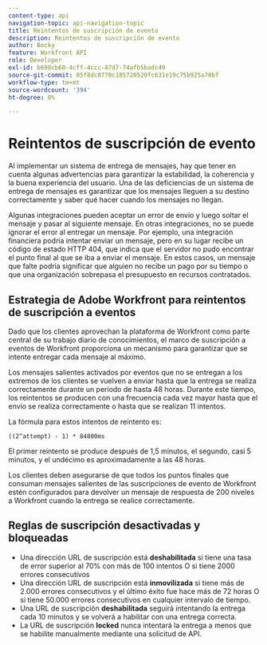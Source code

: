 ```yaml
---
content-type: api
navigation-topic: api-navigation-topic
title: Reintentos de suscripción de evento
description: Reintentos de suscripción de evento
author: Becky
feature: Workfront API
role: Developer
exl-id: b698cb60-4cff-4ccc-87d7-74afb5badc49
source-git-commit: 05f8dc8770c185720520fc631e19c75b925a70bf
workflow-type: tm+mt
source-wordcount: '394'
ht-degree: 0%

---
```


# Reintentos de suscripción de evento

Al implementar un sistema de entrega de mensajes, hay que tener en cuenta algunas advertencias para garantizar la estabilidad, la coherencia y la buena experiencia del usuario. Una de las deficiencias de un sistema de entrega de mensajes es garantizar que los mensajes lleguen a su destino correctamente y saber qué hacer cuando los mensajes no llegan.

Algunas integraciones pueden aceptar un error de envío y luego soltar el mensaje y pasar al siguiente mensaje.  En otras integraciones, no se puede ignorar el error al entregar un mensaje. Por ejemplo, una integración financiera podría intentar enviar un mensaje, pero en su lugar recibe un código de estado HTTP 404, que indica que el servidor no pudo encontrar el punto final al que se iba a enviar el mensaje. En estos casos, un mensaje que falte podría significar que alguien no recibe un pago por su tiempo o que una organización sobrepasa el presupuesto en recursos contratados.

## Estrategia de Adobe Workfront para reintentos de suscripción a eventos

Dado que los clientes aprovechan la plataforma de Workfront como parte central de su trabajo diario de conocimientos, el marco de suscripción a eventos de Workfront proporciona un mecanismo para garantizar que se intente entregar cada mensaje al máximo.

Los mensajes salientes activados por eventos que no se entregan a los extremos de los clientes se vuelven a enviar hasta que la entrega se realiza correctamente durante un período de hasta 48 horas. Durante este tiempo, los reintentos se producen con una frecuencia cada vez mayor hasta que el envío se realiza correctamente o hasta que se realizan 11 intentos.

La fórmula para estos intentos de reintento es:

`((2^attempt) - 1) * 84800ms`

El primer reintento se produce después de 1,5 minutos, el segundo, casi 5 minutos, y el undécimo es aproximadamente a las 48 horas.

Los clientes deben asegurarse de que todos los puntos finales que consuman mensajes salientes de las suscripciones de evento de Workfront estén configurados para devolver un mensaje de respuesta de 200 niveles a Workfront cuando la entrega se realice correctamente.

## Reglas de suscripción desactivadas y bloqueadas

* Una dirección URL de suscripción está **deshabilitada** si tiene una tasa de error superior al 70% con más de 100 intentos O si tiene 2000 errores consecutivos
* Una dirección URL de suscripción está **inmovilizada** si tiene más de 2.000 errores consecutivos y el último éxito fue hace más de 72 horas O si tiene 50.000 errores consecutivos en cualquier intervalo de tiempo.
* Una URL de suscripción **deshabilitada** seguirá intentando la entrega cada 10 minutos y se volverá a habilitar con una entrega correcta.
* La URL de suscripción **locked** nunca intentará la entrega a menos que se habilite manualmente mediante una solicitud de API.




<!--

## Handling Failed Event-Triggered Outbound Messages

The following flowchart shows the strategy for reattempting message deliveries with Workfront Event Subscriptions:

![](assets/event-subscription-circuit-breaker-retries-350x234.png)

The following explanations correspond with the steps depicted in the flowchart:

1. Message fails to be delivered. 
1. Message delivery failure information is logged.

   All failed attempts to deliver a message are logged so that debugging may be performed to determine the root cause of a given failure or series of failures. 

1. URL failures incremented. 
1. Message attempt count is incremented. 
1. Calculate the delay until this message's delivery will be attempted again. 
1. Message is placed onto the message retry queue.

   As shown in the preceding flowchart, the message queue used for processing message delivery retries is a separate queue from the one that processes the initial delivery attempt for each message. This allows the near real-time flow of messages to continue unimpeded by the failure of any subset of messages. 

1. URL circuit status is evaluated. One of the following occurs:

   * If the circuit is open and not allowing deliveries at this time, restart the process at step 5.
   * If the circuit is half-open, this implies that our circuit is currently open, but enough time has passed to allow testing of the URL to see if the problem with delivering to it has been resolved.
   * If the message delivery attempt limits have been reached (48 hours of retrying) then the message is dropped

1. If the URL circuit is closed and allowing deliveries, attempt to deliver the message. If this delivery fails, the message will restart at step 1 

1. If the URL circuit is closed and allowing deliveries, attempt to deliver the message. If this delivery fails, the message will restart at step 1.
   -->
